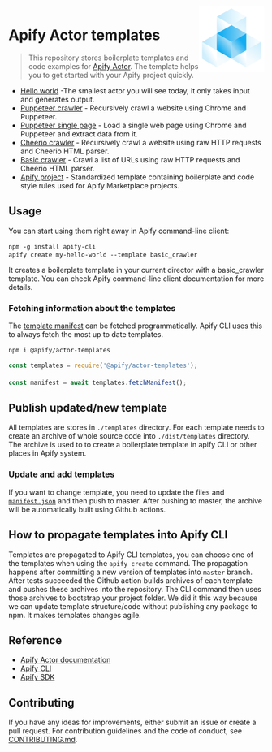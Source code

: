 <img src="actor-logo.png" align="right" />

# Apify Actor templates
> This repository stores boilerplate templates and code examples for [Apify Actor](https://apify.com/actors).
  The template helps you to get started with your Apify project quickly.

- [Hello world](./templates/hello_world) -The smallest actor you will see today, it only takes input and generates output.
- [Puppeteer crawler](./templates/puppeteer_crawler) - Recursively crawl a website using Chrome and Puppeteer.
- [Puppeteer single page](./templates/puppeteer_single_page) - Load a single web page using Chrome and Puppeteer and extract data from it.
- [Cheerio crawler](./templates/cheerio_crawler) - Recursively crawl a website using raw HTTP requests and Cheerio HTML parser.
- [Basic crawler](./templates/basic_crawler) - Crawl a list of URLs using raw HTTP requests and Cheerio HTML parser.
- [Apify project](./templates/apify_project) - Standardized template containing boilerplate and code style rules used for Apify Marketplace projects.

## Usage

You can start using them right away in Apify command-line client:

```
npm -g install apify-cli
apify create my-hello-world --template basic_crawler
```
It creates a boilerplate template in your current director with a basic_crawler template.
You can check Apify command-line client documentation for more details.

### Fetching information about the templates

The [template manifest](./templates/manifest.json) can be fetched programmatically.
Apify CLI uses this to always fetch the most up to date templates.

```
npm i @apify/actor-templates
```

```js
const templates = require('@apify/actor-templates');

const manifest = await templates.fetchManifest(); 
```

## Publish updated/new template

All templates are stores in `./templates` directory.
For each template needs to create an archive of whole source code into `./dist/templates` directory.
The archive is used to to create a boilerplate template in apify CLI or other places in Apify system.

### Update and add templates

If you want to change template, you need to update the files and [`manifest.json`](./templates/manifest.json)
and then push to master. After pushing to master, the archive will be automatically built using Github actions.

## How to propagate templates into Apify CLI

Templates are propagated to Apify CLI templates, you can choose one of the templates when using the `apify create` command.
The propagation happens after committing a new version of templates into `master` branch. After tests succeeded the Github action
builds archives of each template and pushes these archives into the repository. The CLI command then uses those archives
to bootstrap your project folder. We did it this way because we can update template structure/code without publishing
any package to npm. It makes templates changes agile.

## Reference
- [Apify Actor documentation](https://docs.apify.com/actor)
- [Apify CLI](https://docs.apify.com/cli)
- [Apify SDK](https://sdk.apify.com/)

## Contributing
If you have any ideas for improvements, either submit an issue or create a pull request.
For contribution guidelines and the code of conduct, see [CONTRIBUTING.md](CONTRIBUTING.md).
